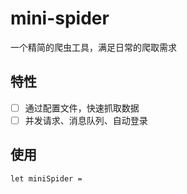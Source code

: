 mini-spider
===

一个精简的爬虫工具，满足日常的爬取需求


## 特性
* [ ] 通过配置文件，快速抓取数据
* [ ] 并发请求、消息队列、自动登录

## 使用
```
let miniSpider = 
```